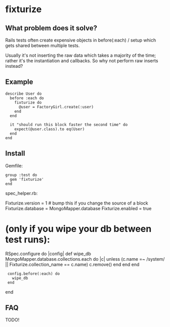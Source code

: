 
# fixturize

## What problem does it solve?

  Rails tests often create expensive objects in before(:each) / setup
  which gets shared between multiple tests.

  Usually it's not inserting the raw data which takes a majority of the time;
  rather it's the instantiation and callbacks.  So why not perform raw inserts instead?

## Example

    describe User do
      before :each do
        fixturize do
          @user = FactoryGirl.create(:user)
        end
      end

      it "should run this block faster the second time" do
        expect(@user.class).to eq(User)
      end
    end

## Install

Gemfile:

    group :test do
      gem 'fixturize'
    end

spec_helper.rb:

   Fixturize.version = 1 # bump this if you change the source of a block
   Fixturize.database = MongoMapper.database
   Fixturize.enabled = true

   # (only if you wipe your db between test runs):
   RSpec.configure do |config|
     def wipe_db
       MongoMapper.database.collections.each do |c|
         unless (c.name =~ /system/ || Fixturize.collection_name == c.name)
           c.remove()
         end
       end
     end

     config.before(:each) do
       wipe_db
     end
   end

## FAQ

TODO!